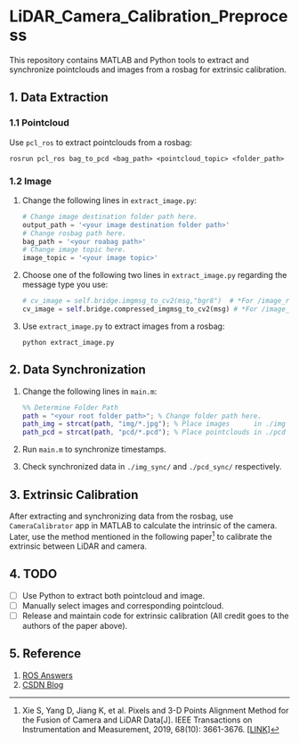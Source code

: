 # LiDAR_Camera_Calibration_Preprocess

This repository contains MATLAB and Python tools to extract and synchronize pointclouds and images from a rosbag for extrinsic calibration.

## 1. Data Extraction

### 1.1 Pointcloud

Use `pcl_ros` to extract pointclouds from a rosbag:

```shell
rosrun pcl_ros bag_to_pcd <bag_path> <pointcloud_topic> <folder_path>
```

### 1.2 Image

1. Change the following lines in `extract_image.py`:

    ```python
    # Change image destination folder path here.
    output_path = '<your image destination folder path>'
    # Change rosbag path here.
    bag_path = '<your roabag path>'
    # Change image topic here.
    image_topic = '<your image topic>'
    ```

2. Choose one of the following two lines in `extract_image.py` regarding the message type you use:

    ```python
    # cv_image = self.bridge.imgmsg_to_cv2(msg,"bgr8")  # *For /image_raw
    cv_image = self.bridge.compressed_imgmsg_to_cv2(msg) # *For /image_raw/compressed
    ```

3. Use `extract_image.py` to extract images from a rosbag:

    ```shell
    python extract_image.py
    ```

## 2. Data Synchronization

1. Change the following lines in `main.m`:

    ```matlab
    %% Determine Folder Path
    path = "<your root folder path>"; % Change folder path here.
    path_img = strcat(path, "img/*.jpg"); % Place images      in ./img folder
    path_pcd = strcat(path, "pcd/*.pcd"); % Place pointclouds in ./pcd folder
    ```

2. Run `main.m` to synchronize timestamps.
3. Check synchronized data in `./img_sync/` and `./pcd_sync/` respectively.

## 3. Extrinsic Calibration

After extracting and synchronizing data from the rosbag, use `CameraCalibrator` app in MATLAB to calculate the intrinsic of the camera. Later, use the method mentioned in the following paper[^1] to calibrate the extrinsic between LiDAR and camera.

[^1]: Xie S, Yang D, Jiang K, et al. Pixels and 3-D Points Alignment Method for the Fusion of Camera and LiDAR Data[J]. IEEE Transactions on Instrumentation and Measurement, 2019, 68(10): 3661-3676. [[LINK](https://ieeexplore.ieee.org/document/8565990)]

## 4. TODO

- [ ] Use Python to extract both pointcloud and image.
- [ ] Manually select images and corresponding pointcloud.
- [ ] Release and maintain code for extrinsic calibration (All credit goes to the authors of the paper above).

## 5. Reference

1. [ROS Answers](https://answers.ros.org/question/289937/subscribing-to-compressed-images-from-rosbag/)
2. [CSDN Blog](https://blog.csdn.net/yinxingtianxia/java/article/details/80266849)
